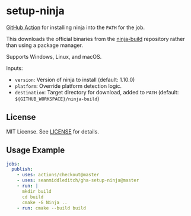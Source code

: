 setup-ninja
==============

[GitHub Action](https://github.com/features/actions) for installing ninja into
the `PATH` for the job.

This downloads the official binaries from the [ninja-build](https://github.com/ninja-build/ninja)
repository rather than using a package manager.

Supports Windows, Linux, and macOS.

Inputs:

- `version`: Version of ninja to install (default: 1.10.0)
- `platform`: Override platform detection logic.
- `destination`: Target directory for download, added to `PATH`
  (default: `${GITHUB_WORKSPACE}/ninja-build`)

License
-------

MIT License. See [LICENSE](LICENSE) for details.

Usage Example
-------------

```yaml
jobs:
  publish:
    - uses: actions/checkout@master
    - uses: seanmiddleditch/gha-setup-ninja@master
    - run: |
      mkdir build
      cd build
      cmake -G Ninja ..
    - run: cmake --build build
```
